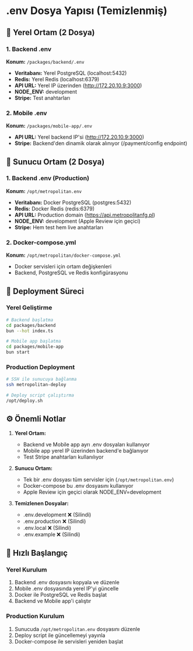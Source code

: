 # .env Dosya Yapısı (Temizlenmiş)

## 📁 Yerel Ortam (2 Dosya)

### 1. Backend .env
**Konum:** `/packages/backend/.env`
- **Veritabanı:** Yerel PostgreSQL (localhost:5432)
- **Redis:** Yerel Redis (localhost:6379)
- **API URL:** Yerel IP üzerinden (http://172.20.10.9:3000)
- **NODE_ENV:** development
- **Stripe:** Test anahtarları

### 2. Mobile .env
**Konum:** `/packages/mobile-app/.env`
- **API URL:** Yerel backend IP'si (http://172.20.10.9:3000)
- **Stripe:** Backend'den dinamik olarak alınıyor (/payment/config endpoint)

## 📁 Sunucu Ortam (2 Dosya)

### 1. Backend .env (Production)
**Konum:** `/opt/metropolitan.env`
- **Veritabanı:** Docker PostgreSQL (postgres:5432)
- **Redis:** Docker Redis (redis:6379)
- **API URL:** Production domain (https://api.metropolitanfg.pl)
- **NODE_ENV:** development (Apple Review için geçici)
- **Stripe:** Hem test hem live anahtarları

### 2. Docker-compose.yml
**Konum:** `/opt/metropolitan/docker-compose.yml`
- Docker servisleri için ortam değişkenleri
- Backend, PostgreSQL ve Redis konfigürasyonu

## 🔄 Deployment Süreci

### Yerel Geliştirme
```bash
# Backend başlatma
cd packages/backend
bun --hot index.ts

# Mobile app başlatma
cd packages/mobile-app
bun start
```

### Production Deployment
```bash
# SSH ile sunucuya bağlanma
ssh metropolitan-deploy

# Deploy script çalıştırma
/opt/deploy.sh
```

## ⚙️ Önemli Notlar

1. **Yerel Ortam:**
   - Backend ve Mobile app ayrı .env dosyaları kullanıyor
   - Mobile app yerel IP üzerinden backend'e bağlanıyor
   - Test Stripe anahtarları kullanılıyor

2. **Sunucu Ortam:**
   - Tek bir .env dosyası tüm servisler için (`/opt/metropolitan.env`)
   - Docker-compose bu .env dosyasını kullanıyor
   - Apple Review için geçici olarak NODE_ENV=development

3. **Temizlenen Dosyalar:**
   - .env.development ❌ (Silindi)
   - .env.production ❌ (Silindi)
   - .env.local ❌ (Silindi)
   - .env.example ❌ (Silindi)

## 🚀 Hızlı Başlangıç

### Yerel Kurulum
1. Backend .env dosyasını kopyala ve düzenle
2. Mobile .env dosyasında yerel IP'yi güncelle
3. Docker ile PostgreSQL ve Redis başlat
4. Backend ve Mobile app'i çalıştır

### Production Kurulum
1. Sunucuda `/opt/metropolitan.env` dosyasını düzenle
2. Deploy script ile güncellemeyi yayınla
3. Docker-compose ile servisleri yeniden başlat